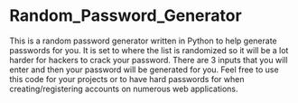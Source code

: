 # Random_Password_Generator

This is a random password generator written in Python to help generate passwords for you. It is set to where the list is randomized so it will be a lot harder for hackers to crack your password. There are 3 inputs that you will enter and then your password will be generated for you. Feel free to use this code for your projects or to have hard passwords for when creating/registering accounts on numerous web applications.
